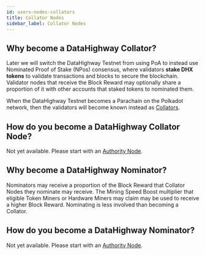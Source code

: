 ```yaml
---
id: users-nodes-collators
title: Collator Nodes
sidebar_label: Collator Nodes
---
```


## Why become a DataHighway Collator?

Later we will switch the DataHighway Testnet from using PoA to instead use Nominated Proof of Stake (NPos) consensus, where validators **stake DHX tokens** to validate transactions and blocks to secure the blockchain. Validator nodes that receive the Block Reward may optionally share a proportion of it with other accounts that staked tokens to nominated them.

When the DataHighway Testnet becomes a Parachain on the Polkadot network, then the validators will become known instead as <a href="https://wiki.polkadot.network/docs/en/maintain-collator" target="_blank" class="pretty-link pretty-link-colored">Collators</a>.

## How do you become a DataHighway Collator Node?

Not yet available. Please start with an <a href="./users-nodes-authorities" class="pretty-link pretty-link-colored">Authority Node</a>.
<!-- Please follow the <a href="https://wiki.polkadot.network/docs/en/maintain-validator" target="_blank" class="pretty-link pretty-link-colored">Collator</a> tutorial. -->

## Why become a DataHighway Nominator?

Nominators may receive a proportion of the Block Reward that Collator Nodes they nominate may receive.
The Mining Speed Boost multiplier that eligible Token Miners or Hardware Miners may claim may be used to receive a higher Block Reward. Nominating is less involved than becoming a Collator.

## How do you become a DataHighway Nominator?

Not yet available. Please start with an <a href="./users-nodes-authorities" class="pretty-link pretty-link-colored">Authority Node</a>.

<!-- Please follow the <a href="https://wiki.polkadot.network/docs/en/maintain-validator" target="_blank" class="pretty-link pretty-link-colored">Nominating</a> tutorial. -->
